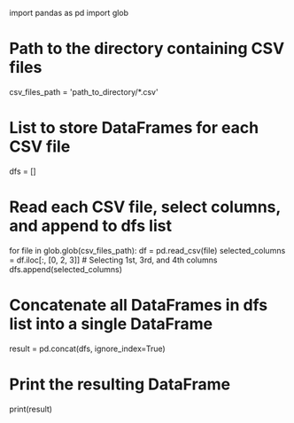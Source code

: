 import pandas as pd
import glob

# Path to the directory containing CSV files
csv_files_path = 'path_to_directory/*.csv'

# List to store DataFrames for each CSV file
dfs = []

# Read each CSV file, select columns, and append to dfs list
for file in glob.glob(csv_files_path):
    df = pd.read_csv(file)
    selected_columns = df.iloc[:, [0, 2, 3]]  # Selecting 1st, 3rd, and 4th columns
    dfs.append(selected_columns)

# Concatenate all DataFrames in dfs list into a single DataFrame
result = pd.concat(dfs, ignore_index=True)

# Print the resulting DataFrame
print(result)
